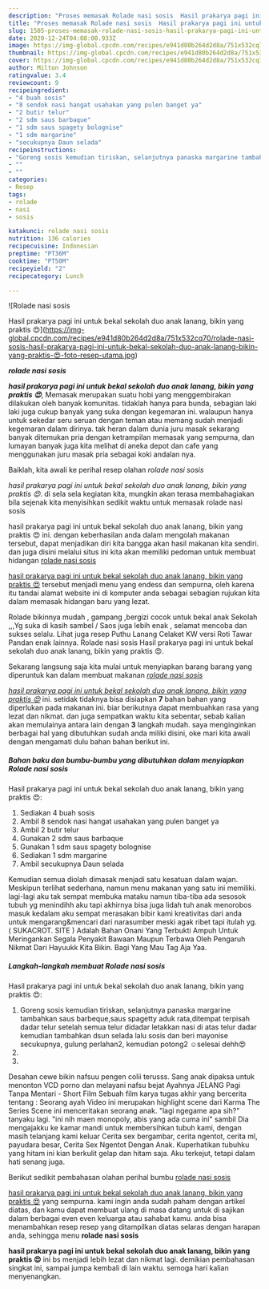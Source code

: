 ```yaml
---
description: "Proses memasak Rolade nasi sosis  Hasil prakarya pagi ini untuk bekal sekolah duo anak lanang, bikin yang praktis 😍, Anti Gagal"
title: "Proses memasak Rolade nasi sosis  Hasil prakarya pagi ini untuk bekal sekolah duo anak lanang, bikin yang praktis 😍, Anti Gagal"
slug: 1505-proses-memasak-rolade-nasi-sosis-hasil-prakarya-pagi-ini-untuk-bekal-sekolah-duo-anak-lanang-bikin-yang-praktis-anti-gagal
date: 2020-12-24T04:08:00.933Z
image: https://img-global.cpcdn.com/recipes/e941d80b264d2d8a/751x532cq70/rolade-nasi-sosis-hasil-prakarya-pagi-ini-untuk-bekal-sekolah-duo-anak-lanang-bikin-yang-praktis-😍-foto-resep-utama.jpg
thumbnail: https://img-global.cpcdn.com/recipes/e941d80b264d2d8a/751x532cq70/rolade-nasi-sosis-hasil-prakarya-pagi-ini-untuk-bekal-sekolah-duo-anak-lanang-bikin-yang-praktis-😍-foto-resep-utama.jpg
cover: https://img-global.cpcdn.com/recipes/e941d80b264d2d8a/751x532cq70/rolade-nasi-sosis-hasil-prakarya-pagi-ini-untuk-bekal-sekolah-duo-anak-lanang-bikin-yang-praktis-😍-foto-resep-utama.jpg
author: Milton Johnson
ratingvalue: 3.4
reviewcount: 9
recipeingredient:
- "4 buah sosis"
- "8 sendok nasi hangat usahakan yang pulen banget ya"
- "2 butir telur"
- "2 sdm saus barbaque"
- "1 sdm saus spagety bolognise"
- "1 sdm margarine"
- "secukupnya Daun selada"
recipeinstructions:
- "Goreng sosis kemudian tiriskan, selanjutnya panaska margarine tambahkan saus barbeque,saus spagetty aduk rata,ditempat terpisah dadar telur setelah semua telur didadar letakkan nasi di atas telur dadar kemudian tambahkan dsun selada lalu sosis dan beri mayonise secukupnya, gulung perlahan2, kemudian potong2 ☺️selesai dehh😍"
- ""
- ""
categories:
- Resep
tags:
- rolade
- nasi
- sosis

katakunci: rolade nasi sosis 
nutrition: 136 calories
recipecuisine: Indonesian
preptime: "PT36M"
cooktime: "PT50M"
recipeyield: "2"
recipecategory: Lunch

---
```



![Rolade nasi sosis

Hasil prakarya pagi ini untuk bekal sekolah duo anak lanang, bikin yang praktis 😍](https://img-global.cpcdn.com/recipes/e941d80b264d2d8a/751x532cq70/rolade-nasi-sosis-hasil-prakarya-pagi-ini-untuk-bekal-sekolah-duo-anak-lanang-bikin-yang-praktis-😍-foto-resep-utama.jpg)

<b><i>rolade nasi sosis

hasil prakarya pagi ini untuk bekal sekolah duo anak lanang, bikin yang praktis 😍</i></b>, Memasak merupakan suatu hobi yang menggembirakan dilakukan oleh banyak komunitas. tidaklah hanya para bunda, sebagian laki laki juga cukup banyak yang suka dengan kegemaran ini. walaupun hanya untuk sekedar seru seruan dengan teman atau memang sudah menjadi kegemaran dalam dirinya. tak heran dalam dunia juru masak sekarang banyak ditemukan pria dengan ketrampilan memasak yang sempurna, dan lumayan banyak juga kita melihat di aneka depot dan cafe yang menggunakan juru masak pria sebagai koki andalan nya.

Baiklah, kita awali ke perihal resep olahan <i>rolade nasi sosis

hasil prakarya pagi ini untuk bekal sekolah duo anak lanang, bikin yang praktis 😍</i>. di sela sela kegiatan kita, mungkin akan terasa membahagiakan bila sejenak kita menyisihkan sedikit waktu untuk memasak rolade nasi sosis

hasil prakarya pagi ini untuk bekal sekolah duo anak lanang, bikin yang praktis 😍 ini. dengan keberhasilan anda dalam mengolah makanan tersebut, dapat menjadikan diri kita bangga akan hasil makanan kita sendiri. dan juga disini melalui situs ini kita akan memiliki pedoman untuk membuat hidangan <u>rolade nasi sosis

hasil prakarya pagi ini untuk bekal sekolah duo anak lanang, bikin yang praktis 😍</u> tersebut menjadi menu yang endess dan sempurna, oleh karena itu tandai alamat website ini di komputer anda sebagai sebagian rujukan kita dalam memasak hidangan baru yang lezat.

Rolade bikinnya mudah , gampang ,bergizi cocok untuk bekal anak Sekolah ,,,Yg suka di kasih sambel / Saos juga lebih enak , selamat mencoba dan sukses selalu. Lihat juga resep Puthu Lanang Celaket KW versi Roti Tawar Pandan enak lainnya. Rolade nasi sosis Hasil prakarya pagi ini untuk bekal sekolah duo anak lanang, bikin yang praktis 😍.


Sekarang langsung saja kita mulai untuk menyiapkan barang barang yang diperuntuk kan dalam membuat makanan <u><i>rolade nasi sosis

hasil prakarya pagi ini untuk bekal sekolah duo anak lanang, bikin yang praktis 😍</i></u> ini. setidak tidaknya bisa disiapkan <b>7</b> bahan bahan yang diperlukan pada makanan ini. biar berikutnya dapat membuahkan rasa yang lezat dan nikmat. dan juga sempatkan waktu kita sebentar, sebab kalian akan memulainya antara lain dengan <b>3</b> langkah mudah. saya menginginkan berbagai hal yang dibutuhkan sudah anda miliki disini, oke mari kita awali dengan mengamati dulu bahan bahan berikut ini.

<!--inarticleads1-->

##### Bahan baku dan bumbu-bumbu yang dibutuhkan dalam menyiapkan Rolade nasi sosis

Hasil prakarya pagi ini untuk bekal sekolah duo anak lanang, bikin yang praktis 😍:

1. Sediakan 4 buah sosis
1. Ambil 8 sendok nasi hangat usahakan yang pulen banget ya
1. Ambil 2 butir telur
1. Gunakan 2 sdm saus barbaque
1. Gunakan 1 sdm saus spagety bolognise
1. Sediakan 1 sdm margarine
1. Ambil secukupnya Daun selada


Kemudian semua diolah dimasak menjadi satu kesatuan dalam wajan. Meskipun terlihat sederhana, namun menu makanan yang satu ini memiliki. lagi-lagi aku tak sempat membuka mataku namun tiba-tiba ada sesosok tubuh yg menindihh aku tapi akhirnya bisa juga lidah tuh anak menorobos masuk kedalam aku sempat merasakan bibir kami kreativitas dari anda untuk mengarang&amp;mencari dari narasumber meski agak ribet tapi itulah yg. ( SUKACROT. SITE ) Adalah Bahan Onani Yang Terbukti Ampuh Untuk Meringankan Segala Penyakit Bawaan Maupun Terbawa Oleh Pengaruh Nikmat Dari Hayuukk Kita Bikin. Bagi Yang Mau Tag Aja Yaa. 

<!--inarticleads2-->

##### Langkah-langkah membuat Rolade nasi sosis

Hasil prakarya pagi ini untuk bekal sekolah duo anak lanang, bikin yang praktis 😍:

1. Goreng sosis kemudian tiriskan, selanjutnya panaska margarine tambahkan saus barbeque,saus spagetty aduk rata,ditempat terpisah dadar telur setelah semua telur didadar letakkan nasi di atas telur dadar kemudian tambahkan dsun selada lalu sosis dan beri mayonise secukupnya, gulung perlahan2, kemudian potong2 ☺️selesai dehh😍
1. 
1. 


Desahan cewe bikin nafsuu pengen colii terusss. Sang anak dipaksa untuk menonton VCD porno dan melayani nafsu bejat Ayahnya JELANG Pagi Tanpa Mentari - Short Film Sebuah film karya tugas akhir yang bercerita tentang : Seorang ayah Video ini merupakan highlight scene dari Karma The Series Scene ini menceritakan seorang anak. &#34;lagi ngegame apa sih?&#34; tanyaku lagi. &#34;ini nih maen monopoly, abis yang ada cuma ini&#34; sambil Dia mengajakku ke kamar mandi untuk membersihkan tubuh kami, dengan masih telanjang kami keluar Cerita sex bergambar, cerita ngentot, cerita ml, payudara besar, Cerita Sex Ngentot Dengan Anak. Kuperhatikan tubuhku yang hitam ini kian berkulit gelap dan hitam saja. Aku terkejut, tetapi dalam hati senang juga. 

Berikut sedikit pembahasan olahan perihal bumbu <u>rolade nasi sosis

hasil prakarya pagi ini untuk bekal sekolah duo anak lanang, bikin yang praktis 😍</u> yang sempurna. kami ingin anda sudah paham dengan artikel diatas, dan kamu dapat membuat ulang di masa datang untuk di sajikan dalam berbagai even even keluarga atau sahabat kamu. anda bisa menambahkan resep resep yang ditampilkan diatas selaras dengan harapan anda, sehingga menu <b>rolade nasi sosis

hasil prakarya pagi ini untuk bekal sekolah duo anak lanang, bikin yang praktis 😍</b> ini bs menjadi lebih lezat dan nikmat lagi. demikian pembahasan singkat ini, sampai jumpa kembali di lain waktu. semoga hari kalian menyenangkan.
